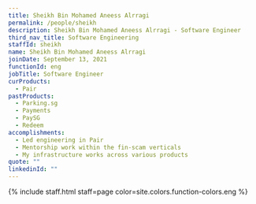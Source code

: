 ```yaml
---
title: Sheikh Bin Mohamed Aneess Alrragi
permalink: /people/sheikh
description: Sheikh Bin Mohamed Aneess Alrragi - Software Engineer
third_nav_title: Software Engineering
staffId: sheikh
name: Sheikh Bin Mohamed Aneess Alrragi
joinDate: September 13, 2021
functionId: eng
jobTitle: Software Engineer
curProducts:
  - Pair
pastProducts:
  - Parking.sg
  - Payments
  - PaySG
  - Redeem
accomplishments:
  - Led engineering in Pair
  - Mentorship work within the fin-scam verticals
  - My infrastructure works across various products
quote: ""
linkedinId: ""
---
```


{% include staff.html staff=page color=site.colors.function-colors.eng %}

